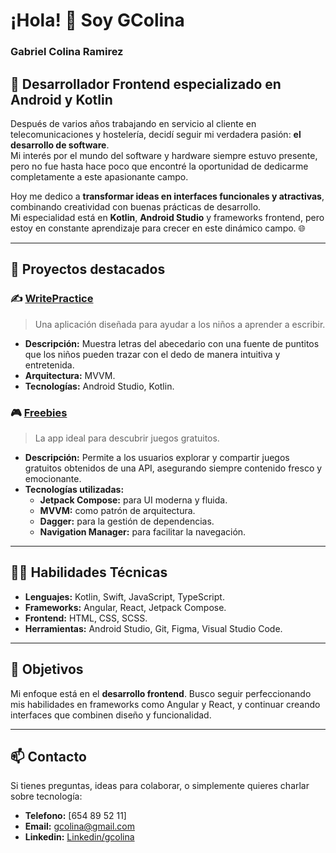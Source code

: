 
# ¡Hola! 👋 Soy GColina
### Gabriel Colina Ramirez


## 🚀 Desarrollador Frontend especializado en Android y Kotlin

Después de varios años trabajando en servicio al cliente en telecomunicaciones y hostelería, decidí seguir mi verdadera pasión: **el desarrollo de software**.  
Mi interés por el mundo del software y hardware siempre estuvo presente, pero no fue hasta hace poco que encontré la oportunidad de dedicarme completamente a este apasionante campo.

Hoy me dedico a **transformar ideas en interfaces funcionales y atractivas**, combinando creatividad con buenas prácticas de desarrollo.  
Mi especialidad está en **Kotlin**, **Android Studio** y frameworks frontend, pero estoy en constante aprendizaje para crecer en este dinámico campo. 🌐

---

## 🌟 Proyectos destacados

### ✍️ [WritePractice](https://github.com/GColina/WritePractice)

> Una aplicación diseñada para ayudar a los niños a aprender a escribir.

- **Descripción:** Muestra letras del abecedario con una fuente de puntitos que los niños pueden trazar con el dedo de manera intuitiva y entretenida.
- **Arquitectura:** MVVM.
- **Tecnologías:** Android Studio, Kotlin.

### 🎮 [Freebies](https://github.com/GColina/Freebies)

> La app ideal para descubrir juegos gratuitos.

- **Descripción:** Permite a los usuarios explorar y compartir juegos gratuitos obtenidos de una API, asegurando siempre contenido fresco y emocionante.
- **Tecnologías utilizadas:**
  - **Jetpack Compose:** para UI moderna y fluida.
  - **MVVM:** como patrón de arquitectura.
  - **Dagger:** para la gestión de dependencias.
  - **Navigation Manager:** para facilitar la navegación.

---

## 👨‍💻 Habilidades Técnicas

- **Lenguajes:** Kotlin, Swift, JavaScript, TypeScript.
- **Frameworks:** Angular, React, Jetpack Compose.
- **Frontend:** HTML, CSS, SCSS.
- **Herramientas:** Android Studio, Git, Figma, Visual Studio Code.

---

## 🌱 Objetivos

Mi enfoque está en el **desarrollo frontend**. Busco seguir perfeccionando mis habilidades en frameworks como Angular y React, y continuar creando interfaces que combinen diseño y funcionalidad.

---

## 📫 Contacto

Si tienes preguntas, ideas para colaborar, o simplemente quieres charlar sobre tecnología:

- **Telefono:** [654 89 52 11]
- **Email:** [gcolina@gmail.com](mailto:gcolina@gmail.com)
- **Linkedin:** [Linkedin/gcolina](www.linkedin.com/in/gcolina)

